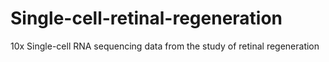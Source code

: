 # Single-cell-retinal-regeneration
10x Single-cell RNA sequencing data from the study of retinal regeneration
